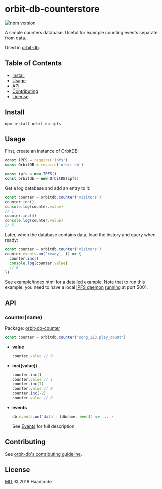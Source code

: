 # orbit-db-counterstore

[![npm version](https://badge.fury.io/js/orbit-db-counterstore.svg)](https://badge.fury.io/js/orbit-db-counterstore)

A simple counters database. Useful for example counting events separate from data.

Used in [orbit-db](https://github.com/haadcode/orbit-db).

## Table of Contents

- [Install](#install)
- [Usage](#usage)
- [API](#api)
- [Contributing](#contributing)
- [License](#license)

## Install
```
npm install orbit-db ipfs
```

## Usage

First, create an instance of OrbitDB:

```javascript
const IPFS = require('ipfs')
const OrbitDB = require('orbit-db')

const ipfs = new IPFS()
const orbitdb = new OrbitDB(ipfs)
```

Get a log database and add an entry to it:

```javascript
const counter = orbitdb.counter('visitors')
counter.inc()
console.log(counter.value)
// 1
counter.inc(4)
console.log(counter.value)
// 5
```

Later, when the database contains data, load the history and query when ready:

```javascript
const counter = orbitdb.counter('visitors')
counter.events.on('ready', () => {
  counter.inc()
  console.log(counter.value)
  // 6
})
```

See [example/index.html]() for a detailed example. Note that to run this example, you need to have a local [IPFS daemon](https://dist.ipfs.io/go-ipfs/floodsub-2) [running](https://ipfs.io/docs/getting-started/) at port 5001.

## API

### counter(name)

  Package: 
  [orbit-db-counter](https://github.com/haadcode/orbit-db-counter)

  ```javascript
  const counter = orbitdb.counter('song_123.play_count')
  ```

  - **value**
    ```javascript
    counter.value // 0
    ```

  - **inc([value])**
    ```javascript
    counter.inc()
    counter.value // 1
    counter.inc(7)
    counter.value // 8
    counter.inc(-2)
    counter.value // 8
    ```
    
  - **events**

    ```javascript
    db.events.on('data', (dbname, event) => ... )
    ```

    See [Events](https://github.com/haadcode/orbit-db-store#events) for full description

## Contributing

See [orbit-db's contributing guideline](https://github.com/haadcode/orbit-db#contributing).

## License

[MIT](LICENSE) ©️ 2016 Haadcode
